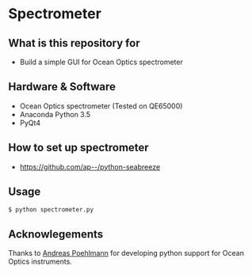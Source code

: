 # Spectrometer #

## What is this repository for

* Build a simple GUI for Ocean Optics spectrometer

## Hardware & Software

* Ocean Optics spectrometer (Tested on QE65000)
* Anaconda Python 3.5
* PyQt4

## How to set up spectrometer

* https://github.com/ap--/python-seabreeze

## Usage
```
$ python spectrometer.py
```

## Acknowlegements

Thanks to [Andreas Poehlmann](https://github.com/ap--) for developing python support for Ocean Optics instruments.
